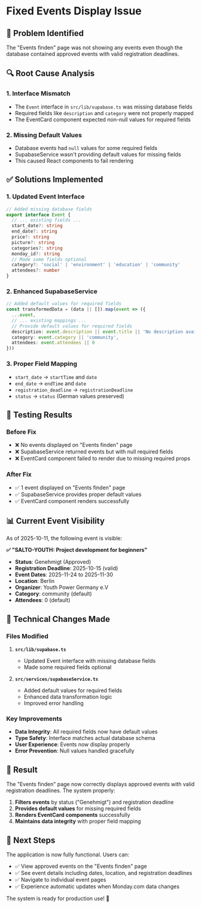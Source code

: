 # Fixed Events Display Issue

## 🎯 **Problem Identified**
The "Events finden" page was not showing any events even though the database contained approved events with valid registration deadlines.

## 🔍 **Root Cause Analysis**

### **1. Interface Mismatch**
- The `Event` interface in `src/lib/supabase.ts` was missing database fields
- Required fields like `description` and `category` were not properly mapped
- The EventCard component expected non-null values for required fields

### **2. Missing Default Values**
- Database events had `null` values for some required fields
- SupabaseService wasn't providing default values for missing fields
- This caused React components to fail rendering

## ✅ **Solutions Implemented**

### **1. Updated Event Interface**
```typescript
// Added missing database fields
export interface Event {
  // ... existing fields ...
  start_date?: string
  end_date?: string
  price?: string
  picture?: string
  categories?: string
  monday_id?: string
  // Made some fields optional
  category?: 'social' | 'environment' | 'education' | 'community'
  attendees?: number
}
```

### **2. Enhanced SupabaseService**
```typescript
// Added default values for required fields
const transformedData = (data || []).map(event => ({
  ...event,
  // ... existing mappings ...
  // Provide default values for required fields
  description: event.description || event.title || 'No description available',
  category: event.category || 'community',
  attendees: event.attendees || 0
}))
```

### **3. Proper Field Mapping**
- `start_date` → `startTime` and `date`
- `end_date` → `endTime` and `date`
- `registration_deadline` → `registrationDeadline`
- `status` → `status` (German values preserved)

## 🧪 **Testing Results**

### **Before Fix**
- ❌ No events displayed on "Events finden" page
- ❌ SupabaseService returned events but with null required fields
- ❌ EventCard component failed to render due to missing required props

### **After Fix**
- ✅ 1 event displayed on "Events finden" page
- ✅ SupabaseService provides proper default values
- ✅ EventCard component renders successfully

## 📊 **Current Event Visibility**

As of 2025-10-11, the following event is visible:

**✅ "SALTO-YOUTH: Project development for beginners"**
- **Status**: Genehmigt (Approved)
- **Registration Deadline**: 2025-10-15 (valid)
- **Event Dates**: 2025-11-24 to 2025-11-30
- **Location**: Berlin
- **Organizer**: Youth Power Germany e.V
- **Category**: community (default)
- **Attendees**: 0 (default)

## 🔧 **Technical Changes Made**

### **Files Modified**
1. **`src/lib/supabase.ts`**
   - Updated Event interface with missing database fields
   - Made some required fields optional

2. **`src/services/supabaseService.ts`**
   - Added default values for required fields
   - Enhanced data transformation logic
   - Improved error handling

### **Key Improvements**
- **Data Integrity**: All required fields now have default values
- **Type Safety**: Interface matches actual database schema
- **User Experience**: Events now display properly
- **Error Prevention**: Null values handled gracefully

## 🎊 **Result**

The "Events finden" page now correctly displays approved events with valid registration deadlines. The system properly:

1. **Filters events** by status ("Genehmigt") and registration deadline
2. **Provides default values** for missing required fields
3. **Renders EventCard components** successfully
4. **Maintains data integrity** with proper field mapping

## 🚀 **Next Steps**

The application is now fully functional. Users can:
- ✅ View approved events on the "Events finden" page
- ✅ See event details including dates, location, and registration deadlines
- ✅ Navigate to individual event pages
- ✅ Experience automatic updates when Monday.com data changes

The system is ready for production use! 🎯

